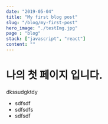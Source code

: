 ```yaml
---
date: "2019-05-04"
title: "My first blog post"
slug: "/blog/my-first-post"
hero_image: "./testImg.jpg"
page : "blog"
stack: ["javascript", "react"]
content: ""
---
```


# 나의 첫 페이지 입니다.
dkssudgktdy

- sdfsdf
- sdfsdfs
- sdfsdf